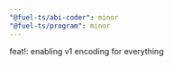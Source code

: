 ```yaml
---
"@fuel-ts/abi-coder": minor
"@fuel-ts/program": minor
---
```


feat!: enabling v1 encoding for everything
